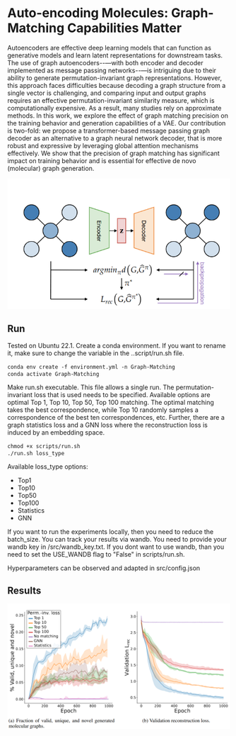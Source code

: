 # Auto-encoding Molecules: Graph-Matching Capabilities Matter
Autoencoders are effective deep learning models that can function as generative models and learn latent representations for downstream tasks. The use of graph autoencoders--—with both encoder and decoder implemented as message passing networks--—is intriguing due to their ability to generate permutation-invariant graph representations. However, this approach faces difficulties because decoding a graph structure from a single vector is challenging, and comparing input and output graphs requires an effective permutation-invariant similarity measure, which is computationally expensive. As a result, many studies rely on approximate methods. In this work, we explore the effect of graph matching precision on the training behavior and generation capabilities of a VAE.
Our contribution is two-fold: we propose a transformer-based message passing graph decoder as an alternative to a graph neural network decoder, that is more robust and expressive by leveraging global attention mechanisms effectively. We show that the precision of graph matching has significant impact on training behavior and is essential for effective de novo (molecular) graph generation.

<img src="graph_matching.png" width="700"/>


## Run
Tested on Ubuntu 22.1. Create a conda environment. If you want to rename it, make sure to change the variable in the ..script/run.sh file.
```console
conda env create -f environment.yml -n Graph-Matching
conda activate Graph-Matching
```
Make run.sh executable. This file allows a single run. The permutation-invariant loss that is used needs to be specified. Available options are optimal Top 1, Top 10, Top 50, Top 100 matching. The optimal matching takes the best correspondence, while Top 10 randomly samples a correspondence of the best ten correspondences, etc. Further, there are a graph statistics loss and a GNN loss where the reconstruction loss is induced by an embedding space.
```console
chmod +x scripts/run.sh
./run.sh loss_type
```
Available loss_type options:
- Top1
- Top10
- Top50
- Top100
- Statistics
- GNN

If you want to run the experiments locally, then you need to reduce the batch_size. You can track your results via wandb. You need to provide your wandb key in /src/wandb_key.txt. If you dont want to use wandb, than you need to set the USE_WANDB flag to "False" in scripts/run.sh.  

Hyperparameters can be observed and adapted in src/config.json

## Results

<img src="Results.png" width="800"/>
